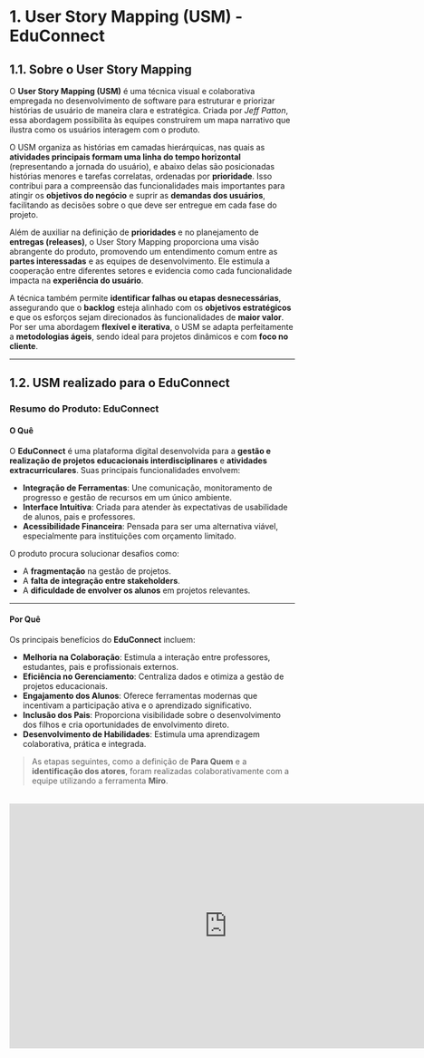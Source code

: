 # 1. User Story Mapping (USM) - EduConnect

## 1.1. Sobre o User Story Mapping

O **User Story Mapping (USM)** é uma técnica visual e colaborativa empregada no desenvolvimento de software para estruturar e priorizar histórias de usuário de maneira clara e estratégica. Criada por _Jeff Patton_, essa abordagem possibilita às equipes construírem um mapa narrativo que ilustra como os usuários interagem com o produto.

O USM organiza as histórias em camadas hierárquicas, nas quais as **atividades principais formam uma linha do tempo horizontal** (representando a jornada do usuário), e abaixo delas são posicionadas histórias menores e tarefas correlatas, ordenadas por **prioridade**. Isso contribui para a compreensão das funcionalidades mais importantes para atingir os **objetivos do negócio** e suprir as **demandas dos usuários**, facilitando as decisões sobre o que deve ser entregue em cada fase do projeto.

Além de auxiliar na definição de **prioridades** e no planejamento de **entregas (releases)**, o User Story Mapping proporciona uma visão abrangente do produto, promovendo um entendimento comum entre as **partes interessadas** e as equipes de desenvolvimento. Ele estimula a cooperação entre diferentes setores e evidencia como cada funcionalidade impacta na **experiência do usuário**.

A técnica também permite **identificar falhas ou etapas desnecessárias**, assegurando que o **backlog** esteja alinhado com os **objetivos estratégicos** e que os esforços sejam direcionados às funcionalidades de **maior valor**. Por ser uma abordagem **flexível e iterativa**, o USM se adapta perfeitamente a **metodologias ágeis**, sendo ideal para projetos dinâmicos e com **foco no cliente**.

---

## 1.2. USM realizado para o EduConnect

### Resumo do Produto: EduConnect

#### O Quê

O **EduConnect** é uma plataforma digital desenvolvida para a **gestão e realização de projetos educacionais interdisciplinares** e **atividades extracurriculares**. Suas principais funcionalidades envolvem:

- **Integração de Ferramentas**: Une comunicação, monitoramento de progresso e gestão de recursos em um único ambiente.
- **Interface Intuitiva**: Criada para atender às expectativas de usabilidade de alunos, pais e professores.
- **Acessibilidade Financeira**: Pensada para ser uma alternativa viável, especialmente para instituições com orçamento limitado.

O produto procura solucionar desafios como:

- A **fragmentação** na gestão de projetos.
- A **falta de integração entre stakeholders**.
- A **dificuldade de envolver os alunos** em projetos relevantes.

---

#### Por Quê

Os principais benefícios do **EduConnect** incluem:

- **Melhoria na Colaboração**: Estimula a interação entre professores, estudantes, pais e profissionais externos.
- **Eficiência no Gerenciamento**: Centraliza dados e otimiza a gestão de projetos educacionais.
- **Engajamento dos Alunos**: Oferece ferramentas modernas que incentivam a participação ativa e o aprendizado significativo.
- **Inclusão dos Pais**: Proporciona visibilidade sobre o desenvolvimento dos filhos e cria oportunidades de envolvimento direto.
- **Desenvolvimento de Habilidades**: Estimula uma aprendizagem colaborativa, prática e integrada.

> As etapas seguintes, como a definição de **Para Quem** e a **identificação dos atores**, foram realizadas colaborativamente com a equipe utilizando a ferramenta **Miro**.

<div style="text-align:center; margin: 2rem 0;">
<iframe width="768" height="432" src="https://miro.com/app/live-embed/uXjVIpB5v8g=/?embedMode=view_only_without_ui&moveToViewport=-11071,3352,28450,9054&embedId=591954963930" frameborder="0" scrolling="no" allow="fullscreen; clipboard-read; clipboard-write" allowfullscreen></iframe>
</div>
